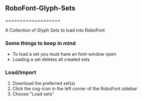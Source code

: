## RoboFont-Glyph-Sets
===================

A Collection of Glyph Sets to load into RoboFont

### Some things to keep in mind
* To load a set you must have an font-window open
* Loading a set deletes all created sets

### Load/Import
1. Download the preferred set(s)
2. Click the cog-icon in the left corner of the RoboFont sidebar
3. Choose "Load sets"

